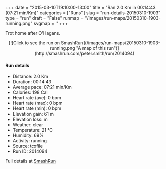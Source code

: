 +++
date = "2015-03-10T19:10:00-13:00"
title = "Ran 2.0 Km in 00:14:43 (07:21 min/Km)"
categories = ["Runs"]
slug = "run-details-20150310-1903"
type = "run"
draft = "False"
runmap = "/images/run-maps/20150310-1903-running.png"
svgmap = '<polyline points="56 0, 56 0, 56 1, 56 2, 56 3, 56 4, 55 5, 55 6, 55 7, 54 8, 53 9, 53 10, 52 11, 52 12, 51 12, 54 13, 54 14, 55 15, 56 15, 58 16, 59 16, 60 17, 60 18, 58 22, 58 22, 58 23, 56 27, 55 28, 57 28, 57 29, 56 30, 56 31, 55 31, 54 33, 54 35, 54 36, 53 37, 52 38, 50 40, 50 41, 49 42, 49 43, 48 44, 47 45, 47 45, 47 46, 47 47, 45 49, 44 49, 43 50, 43 51, 43 52, 43 53, 42 54, 42 55, 41 56, 40 57, 40 58, 40 59, 40 60, 41 61, 41 62, 40 63, 40 64, 41 66, 41 67, 42 68, 42 69, 43 71, 43 72, 43 72, 44 73, 44 74, 44 75, 45 76, 45 77, 45 78, 45 80, 45 81, 47 84, 47 84, 48 85, 49 86, 51 86, 52 86, 54 86, 55 86, 57 88, 57 89, 58 90, 58 91, 58 92, 57 93, 56 93, 55 95, 55 96, 54 97, 53 99, 53 100">'
+++

Trot home after O'Hagans. 



<!--more-->

<center>
[![Click to see the run on SmashRun](/images/run-maps/20150310-1903-running.png "A map of this run")](http://smashrun.com/peter.smith/run/2014094)
</center>

#### Run details

* Distance: 2.0 Km
* Duration: 00:14:43
* Average pace: 07:21 min/Km
* Calories: 198 Cal
* Heart rate (ave): 0 bpm
* Heart rate (max): 0 bpm
* Heart rate (min): 0 bpm
* Elevation gain: 61 m
* Elevation loss:  m
* Weather: clear
* Temperature: 21 &deg;C
* Humidity: 69%
* Activity: running
* Source: tcxfile
* Run ID: 2014094

Full details at [SmashRun](http://smashrun.com/peter.smith/run/2014094)